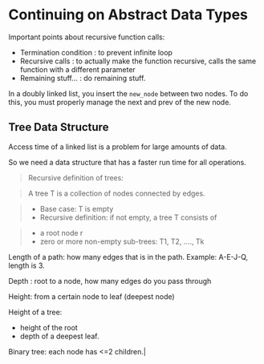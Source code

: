 # Continuing on Abstract Data Types

Important points about recursive function calls:

- Termination condition : to prevent infinite loop
- Recursive calls : to actually make the function recursive, calls the same function with a different parameter
- Remaining stuff... : do remaining stuff.

In a doubly linked list, you insert the `new_node` between two nodes. To do this, you must properly manage the next and prev of the new node.

## Tree Data Structure

Access time of a linked list is a problem for large amounts of data.

So we need a data structure that has a faster run time for all operations.

> Recursive definition of trees:

> A tree T is a collection of nodes connected by edges.

> - Base case: T is empty
> - Recursive definition: if not empty, a tree T consists of

>   - a root node r
>   - zero or more non-empty sub-trees: T1, T2, ...., Tk

Length of a path: how many edges that is in the path. Example: A-E-J-Q, length is 3.

Depth : root to a node, how many edges do you pass through

Height: from a certain node to leaf (deepest node)

Height of a tree:

- height of the root
- depth of a deepest leaf.

Binary tree: each node has <=2 children.|
